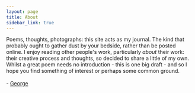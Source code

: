 ```yaml
---
layout: page
title: About
sidebar_link: true
---
```


<p class="message">
  Poems, thoughts, photographs: this site acts as my journal. The kind that probably ought to gather dust by your bedside, rather than be posted online. I enjoy reading other people's work, particularly <i>about</i> their work: their creative process and thoughts, so decided to share a little of my own. Whilst a great poem needs no introduction - this is one big draft - and so I hope you find something of interest or perhaps some common ground.
<br /><br />
  - <a href="https://twitter.com/GeorgeCloake">George</a>
</p>
